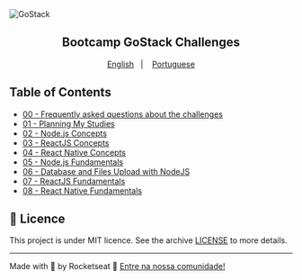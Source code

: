 <img alt="GoStack" src="https://storage.googleapis.com/golden-wind/bootcamp-gostack/header-desafios.png" />
<h2 align="center">
  Bootcamp GoStack Challenges
</h2>

<p align="center">
  <a href="README.en.md">English</a>&nbsp;&nbsp;&nbsp;|&nbsp;&nbsp;&nbsp;
  <a href="README.md">Portuguese</a>
</p>

## Table of Contents

- [00 - Frequently asked questions about the challenges](https://github.com/rocketseat/bootcamp-gostack-desafios/tree/master/faq-desafios)
- [01 - Planning My Studies](https://github.com/Rocketseat/bootcamp-gostack-desafios/tree/master/desafio-01/README.en.md)
- [02 - Node.js Concepts](https://github.com/Rocketseat/bootcamp-gostack-desafios/tree/master/desafio-conceitos-nodejs)
- [03 - ReactJS Concepts](https://github.com/Rocketseat/bootcamp-gostack-desafios/tree/master/desafio-conceitos-reactjs)
- [04 - React Native Concepts](https://github.com/Rocketseat/bootcamp-gostack-desafios/tree/master/desafio-conceitos-react-native)
- [05 - Node.js Fundamentals](https://github.com/Rocketseat/bootcamp-gostack-desafios/tree/master/desafio-fundamentos-nodejs)
- [06 - Database and Files Upload with NodeJS](https://github.com/Rocketseat/bootcamp-gostack-desafios/tree/master/desafio-database-upload)
- [07 - ReactJS Fundamentals](https://github.com/Rocketseat/bootcamp-gostack-desafios/tree/master/desafio-fundamentos-reactjs)
- [08 - React Native Fundamentals](https://github.com/Rocketseat/bootcamp-gostack-desafios/tree/master/desafio-fundamentos-react-native)

## :memo: Licence

This project is under MIT licence. See the archive [LICENSE](LICENSE) to more details.

---

Made with 💜 by Rocketseat :wave: [Entre na nossa comunidade!](https://discordapp.com/invite/gCRAFhc)
